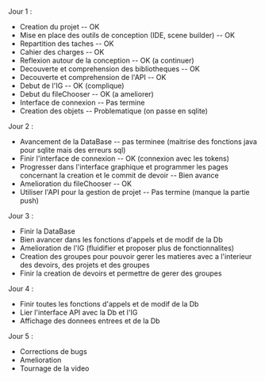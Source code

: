 Jour 1 :
- Creation du projet -- OK
- Mise en place des outils de conception (IDE, scene builder) -- OK
- Repartition des taches -- OK
- Cahier des charges -- OK
- Reflexion autour de la conception -- OK (a continuer)
- Decouverte et comprehension des bibliotheques -- OK
- Decouverte et comprehension de l'API -- OK
- Debut de l'IG -- OK (complique)
- Debut du fileChooser -- OK (a ameliorer)
- Interface de connexion -- Pas termine
- Creation des objets -- Problematique (on passe en sqlite)

Jour 2 :
- Avancement de la DataBase -- pas terminee (maitrise des fonctions java pour sqlite mais des erreurs sql)
- Finir l'interface de connexion -- OK (connexion avec les tokens)
- Progresser dans l'interface graphique et programmer les pages concernant la creation et le commit de devoir -- Bien avance
- Amelioration du fileChooser -- OK
- Utiliser l'API pour la gestion de projet -- Pas termine (manque la partie push)

Jour 3 :
- Finir la DataBase
- Bien avancer dans les fonctions d'appels et de modif de la Db
- Amelioration de l'IG (fluidifier et proposer plus de fonctionnalites)
- Creation des groupes pour pouvoir gerer les matieres avec a l'interieur des devoirs, des projets et des groupes
- Finir la creation de devoirs et permettre de gerer des groupes

Jour 4 :
- Finir toutes les fonctions d'appels et de modif de la Db
- Lier l'interface API avec la Db et l'IG
- Affichage des donnees entrees et de la Db

Jour 5 :
- Corrections de bugs
- Amelioration
- Tournage de la video